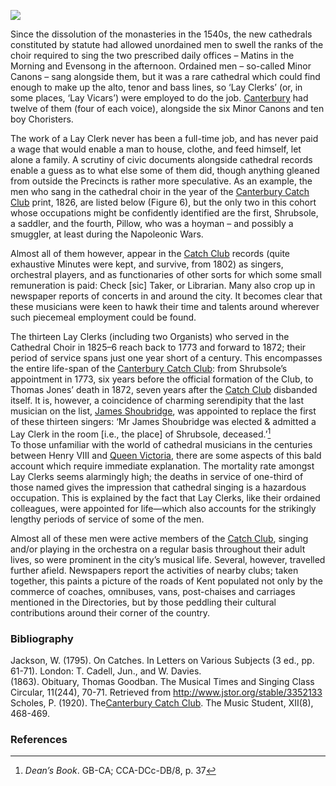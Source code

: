 <a href="https://www.kent-maps.online"><img src="https://www.kent-maps.online/juncture/ve-button.png"></a>
<param ve-config title="Cathedral Singers" author="Dr Chris Price" layout="vtl" banner="https://raw.githubusercontent.com/kent-map/images/main/banners/19c.jpg">

<param ve-entity eid="Q29303" aliases="Canterbury">

Since the dissolution of the monasteries in the 1540s, the new cathedrals constituted by statute had allowed unordained men to swell the ranks of the choir required to sing the two prescribed daily offices – Matins in the Morning and Evensong in the afternoon. Ordained men – so-called Minor Canons – sang alongside them, but it was a rare cathedral which could find enough to make up the alto, tenor and bass lines, so ‘Lay Clerks’ (or, in some places, ‘Lay Vicars’) were employed to do the job. [Canterbury](/music/19c-music-canterbury) had twelve of them (four of each voice), alongside the six Minor Canons and ten boy Choristers.
<param ve-image url="https://upload.wikimedia.org/wikipedia/commons/5/52/Canterbury_Cathedral_Choir_%2840805457492%29.jpg" label="Canterbury Cathedral Choir" attribution="Michael D Beckwith, CC0, via Wikimedia Commons">

The work of a Lay Clerk never has been a full-time job, and has never paid a wage that would enable a man to house, clothe, and feed himself, let alone a family. A scrutiny of civic documents alongside cathedral records enable a guess as to what else some of them did, though anything gleaned from outside the Precincts is rather more speculative. As an example, the men who sang in the cathedral choir in the year of the [Canterbury Catch Club](/music/19c-catch-club) print, 1826, are listed below (Figure 6), but the only two in this cohort whose occupations might be confidently identified are the first, Shrubsole, a saddler, and the fourth, Pillow, who was a hoyman – and possibly a smuggler, at least during the Napoleonic Wars.
<param ve-image url="https://raw.githubusercontent.com/kent-map/images/main/music/Beaney.jpg" label="Thomas Mann Baynes. The Canterbury Catch Club in full session in their room at the Prince of Wales - printed by Henry Ward, 1826" attribution="By permission of Canterbury Museums and Galleries">

Almost all of them however, appear in the [Catch Club](/music/19c-catch-club) records (quite exhaustive Minutes were kept, and survive, from 1802) as singers, orchestral players, and as functionaries of other sorts for which some small remuneration is paid: Check [sic] Taker, or Librarian. Many also crop up in newspaper reports of concerts in and around the city. It becomes clear that these musicians were keen to hawk their time and talents around wherever such piecemeal employment could be found. 
<param ve-media vid="https://www.youtube.com/watch?reload=9&v=dbKAb18w72c&t=11s">

The thirteen Lay Clerks (including two Organists) who served in the Cathedral Choir in 1825–6 reach back to 1773 and forward to 1872; their period of service spans just one year short of a century. This encompasses the entire life-span of the [Canterbury Catch Club](/music/19c-catch-club): from Shrubsole’s appointment in 1773, six years before the official formation of the Club, to Thomas Jones’ death in 1872, seven years after the [Catch Club](/music/19c-catch-club) disbanded itself. It is, however, a coincidence of charming serendipity that the last musician on the list, [James Shoubridge](/music/19c-james-shoubridge), was appointed to replace the first of these thirteen singers: ‘Mr James Shoubridge was elected & admitted a Lay Clerk in the room [i.e., the place] of Shrubsole, deceased.’[^ref1]  
To those unfamiliar with the world of cathedral musicians in the centuries between Henry VIII and [Queen Victoria](/19c/19c-victoria-biography), there are some aspects of this bald account which require immediate explanation. The mortality rate amongst Lay Clerks seems alarmingly high; the deaths in service of one-third of those named gives the impression that cathedral singing is a hazardous occupation. This is explained by the fact that Lay Clerks, like their ordained colleagues, were appointed for life—which also accounts for the strikingly lengthy periods of service of some of the men. 
<param ve-image url="https://upload.wikimedia.org/wikipedia/commons/5/59/The_Choir%2C_Canterbury_Cathedral_-_Google_Art_Project.jpg" label="The Choir, Canterbury Cathedral" attribution="Yale Center for British Art, Public domain, via Wikimedia Commons">

Almost all of these men were active members of the [Catch Club](/music/19c-catch-club), singing and/or playing in the orchestra on a regular basis throughout their adult lives, so were prominent in the city’s musical life. Several, however, travelled further afield. Newspapers report the activities of nearby clubs; taken together, this paints a picture of the roads of Kent populated not only by the commerce of coaches, omnibuses, vans, post-chaises and carriages mentioned in the Directories, but by those peddling their cultural contributions around their corner of the country. 
<param ve-image url="https://upload.wikimedia.org/wikipedia/commons/7/79/The_Dover_road_-_annals_of_an_ancient_turnpike_%281922%29_%2820995540465%29.jpg" label="The Dover Road: Annals of an Ancient Turnpike" attribution="Harper, Charles George, 1863-1943, No restrictions, via Wikimedia Commons">

### Bibliography

Jackson, W. (1795). On Catches. In Letters on Various Subjects (3 ed., pp. 61-71). London: T. Cadell, Jun., and W. Davies.   
(1863). Obituary, Thomas Goodban. The Musical Times and Singing Class Circular, 11(244), 70-71. Retrieved from http://www.jstor.org/stable/3352133   
Scholes, P. (1920). The[Canterbury Catch Club](https://www.youtube.com/watch?reload=9&v=dbKAb18w72c&t=11s). The Music Student, XII(8), 468-469.  

### References

[^ref1]: _Dean’s Book_. GB-CA; CCA-DCc-DB/8, p. 37


